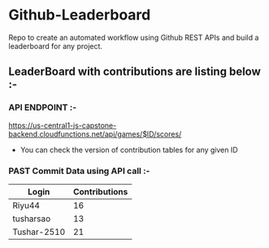 # Github-Leaderboard
Repo to create an automated workflow using Github REST APIs and build a leaderboard for any project.
## LeaderBoard with contributions are listing below :-
### API ENDPOINT :- 
https://us-central1-js-capstone-backend.cloudfunctions.net/api/games/$ID/scores/
- You can check the version of contribution tables for any given ID
### PAST Commit Data using API call :-

<!--START_TABLE-->
| Login        | Contributions |
| ------------ | ------------- |
| Riyu44 | 16 |
| tusharsao | 13 |
| Tushar-2510 | 21 |
<!--END_TABLE-->
